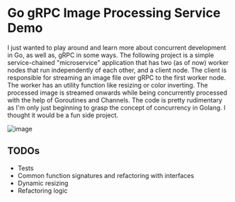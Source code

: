 # Go gRPC Image Processing Service Demo

I just wanted to play around and learn more about concurrent development in Go, as well as, gRPC in some ways. The following project is a simple service-chained "microservice" application that has two (as of now) worker nodes that run independently of each other, and a client node. The client is responsible for streaming an image file over gRPC to the first worker node. The worker has an utility function like resizing or color inverting. The processed image is streamed onwards while being concurrently processed with the help of Goroutines and Channels. The code is pretty rudimentary as I'm only just beginning to grasp the concept of concurrency in Golang. I thought it would be a fun side project.

![image](https://github.com/kerosiinikone/go-image-processor/assets/100020686/2e5d245e-0458-40be-9ac8-1387877c5781)

## TODOs

- Tests
- Common function signatures and refactoring with interfaces
- Dynamic resizing
- Refactoring logic
